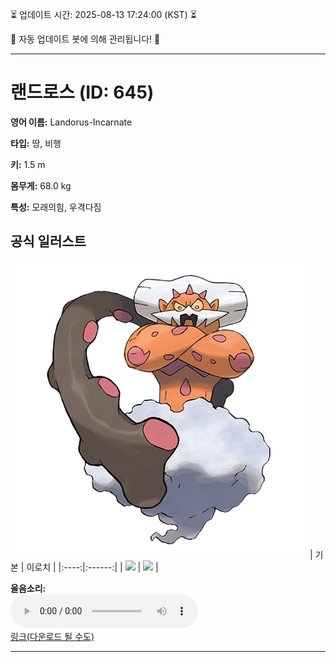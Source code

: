 
⏳ 업데이트 시간: 2025-08-13 17:24:00 (KST) ⏳

🤖 자동 업데이트 봇에 의해 관리됩니다! 🤖

---

# 랜드로스 (ID: 645)
**영어 이름:** Landorus-Incarnate

**타입:** 땅, 비행

**키:** 1.5 m

**몸무게:** 68.0 kg

**특성:** 모래의힘, 우격다짐

## 공식 일러스트
![](https://raw.githubusercontent.com/PokeAPI/sprites/master/sprites/pokemon/other/official-artwork/645.png)
| 기본 | 이로치 |
|:----:|:------:|
| <img src="https://raw.githubusercontent.com/PokeAPI/sprites/master/sprites/pokemon/645.png" width="200"> | <img src="https://raw.githubusercontent.com/PokeAPI/sprites/master/sprites/pokemon/shiny/645.png" width="200"> |

**울음소리:**<br><audio controls src="https://raw.githubusercontent.com/PokeAPI/cries/main/cries/pokemon/latest/645.ogg"></audio><br> [링크(다운로드 될 수도)](https://raw.githubusercontent.com/PokeAPI/cries/main/cries/pokemon/latest/645.ogg)


---
